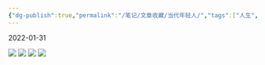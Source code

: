 ```yaml
---
{"dg-publish":true,"permalink":"/笔记/文章收藏/当代年轻人/","tags":["人生","生活"],"noteIcon":""}
---
```


2022-01-31

![](https://cdn.jsdelivr.net/gh/dxfeiyun/saveim@main/img/202307110957886.png)
![](https://cdn.jsdelivr.net/gh/dxfeiyun/saveim@main/img/202307110957887.png)
![](https://cdn.jsdelivr.net/gh/dxfeiyun/saveim@main/img/202307110957888.png)
![](https://cdn.jsdelivr.net/gh/dxfeiyun/saveim@main/img/202307110957889.png)
